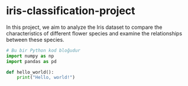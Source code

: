 # iris-classification-project
In this project, we aim to analyze the Iris dataset to compare the characteristics of different flower species and examine the relationships between these species.

```python
# Bu bir Python kod bloğudur
import numpy as np
import pandas as pd

def hello_world():
    print("Hello, world!")
